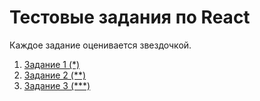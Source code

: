 # Тестовые задания по React

Каждое задание оценивается звездочкой.

1. [Задание 1 (*)](https://github.com/GPB-COS/test-work-react/tree/master/test%201)
2. [Задание 2 (**)](https://github.com/GPB-COS/test-work-react/tree/master/test%202)
3. [Задание 3 (***)](https://github.com/GPB-COS/test-work-react/tree/master/test%203)

